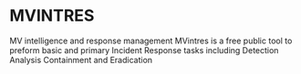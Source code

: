 # MVINTRES


MV intelligence and response management MVintres is a free public tool to preform basic and primary Incident Response tasks including Detection Analysis Containment and Eradication 